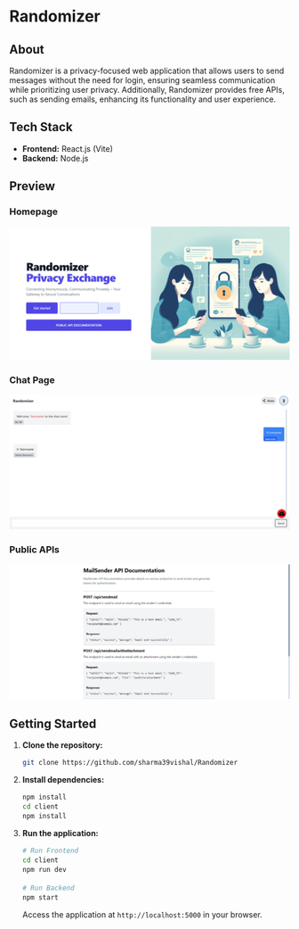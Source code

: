 # Randomizer

## About

Randomizer is a privacy-focused web application that allows users to send messages without the need for login, ensuring seamless communication while prioritizing user privacy. Additionally, Randomizer provides free APIs, such as sending emails, enhancing its functionality and user experience.

## Tech Stack

- **Frontend:** React.js (Vite)
- **Backend:** Node.js

## Preview

### Homepage

![Homepage](Images/homepage.png)

<!-- Describe the homepage and its key features. -->

### Chat Page

![Chat Page](Images/chatpage.png)

<!-- Include a brief description of the chat page, highlighting its functionalities. -->

### Public APIs

![APIs](Images/APIs.png)

<!-- Provide details about the APIs or any relevant architecture diagram. -->

## Getting Started

1. **Clone the repository:**
   ```bash
   git clone https://github.com/sharma39vishal/Randomizer
   ```

2. **Install dependencies:**
   ```bash
   npm install
   cd client
   npm install
   ```

3. **Run the application:**
   ```bash
   # Run Frontend
   cd client
   npm run dev

   # Run Backend
   npm start
   ```

   Access the application at `http://localhost:5000` in your browser.

